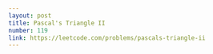 ```yaml
---
layout: post
title: Pascal's Triangle II
number: 119
link: https://leetcode.com/problems/pascals-triangle-ii
---
```

